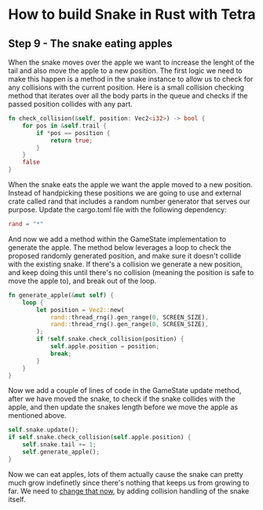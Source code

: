 # How to build Snake in Rust with Tetra
## Step 9 - The snake eating apples
When the snake moves over the apple we want to increase the lenght of the tail and also move the apple to a new position. The first logic we need to make this happen is a method in the snake instance to allow us to check for any collisions with the current position. Here is a small collision checking method that iterates over all the body parts in the queue and checks if the passed position collides with any part.
```rust
fn check_collision(&self, position: Vec2<i32>) -> bool {
    for pos in &self.trail {
        if *pos == position {
            return true;
        }
    }
    false
}
```
When the snake eats the apple we want the apple moved to a new position. Instead of handpicking these positions we are going to use and external crate called rand that includes a random number generator that serves our purpose. Update the cargo.toml file with the following dependency:
```toml
rand = "*"
```
And now we add a method within the GameState implementation to generate the apple. The method below leverages a loop to check the proposed randomly generated position, and make sure it doesn't collide with the existing snake. If there's a collision we generate a new position, and keep doing this until there's no collision (meaning the position is safe to move the apple to), and break out of the loop.
```rust
fn generate_apple(&mut self) {
    loop {
        let position = Vec2::new(
            rand::thread_rng().gen_range(0, SCREEN_SIZE),
            rand::thread_rng().gen_range(0, SCREEN_SIZE),
        );
        if !self.snake.check_collision(position) {
            self.apple.position = position;
            break;
        }
    }
}
```
Now we add a couple of lines of code in the GameState update method, after we have moved the snake, to check if the snake collides with the apple, and then update the snakes length before we move the apple as mentioned above.
```rust
self.snake.update();
if self.snake.check_collision(self.apple.position) {
    self.snake.tail += 1;
    self.generate_apple();
}
```
Now we can eat apples, lots of them actually cause the snake can pretty much grow indefinetly since there's nothing that keeps us from growing to far. We need to [change that now](step_10.md), by adding collision handling of the snake itself.